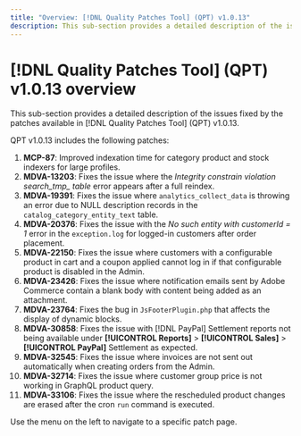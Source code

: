 ```yaml
---
title: "Overview: [!DNL Quality Patches Tool] (QPT) v1.0.13"
description: This sub-section provides a detailed description of the issues fixed by the patches available in [!DNL Quality Patches Tool] (QPT) v1.0.13.
---
```

# [!DNL Quality Patches Tool] (QPT) v1.0.13 overview

This sub-section provides a detailed description of the issues fixed by the patches available in [!DNL Quality Patches Tool] (QPT) v1.0.13.

QPT v1.0.13 includes the following patches:

1. **MCP-87**: Improved indexation time for category product and stock indexers for large profiles.
1. **MDVA-13203**: Fixes the issue where the *Integrity constrain violation search_tmp_ table* error appears after a full reindex.
1. **MDVA-19391**: Fixes the issue where `analytics_collect_data` is throwing an error due to NULL description records in the `catalog_category_entity_text` table.
1. **MDVA-20376**: Fixes the issue with the *No such entity with customerId = 1* error in the `exception.log` for logged-in customers after order placement.
1. **MDVA-22150**: Fixes the issue where customers with a configurable product in cart and a coupon applied cannot log in if that configurable product is disabled in the Admin.
1. **MDVA-23426**: Fixes the issue where notification emails sent by Adobe Commerce contain a blank body with content being added as an attachment.
1. **MDVA-23764**: Fixes the bug in `JsFooterPlugin.php` that affects the display of dynamic blocks.
1. **MDVA-30858**: Fixes the issue with [!DNL PayPal] Settlement reports not being available under **[!UICONTROL Reports]** > **[!UICONTROL Sales]** > **[!UICONTROL PayPal]** Settlement as expected.
1. **MDVA-32545**: Fixes the issue where invoices are not sent out automatically when creating orders from the Admin.
1. **MDVA-32714**: Fixes the issue where customer group price is not working in GraphQL product query.
1. **MDVA-33106**: Fixes the issue where the rescheduled product changes are erased after the cron `run` command is executed.

Use the menu on the left to navigate to a specific patch page.
